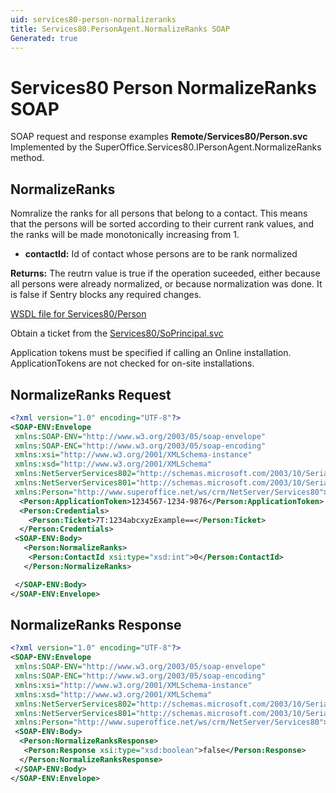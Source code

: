 ```yaml
---
uid: services80-person-normalizeranks
title: Services80.PersonAgent.NormalizeRanks SOAP
Generated: true
---
```


# Services80 Person NormalizeRanks SOAP

SOAP request and response examples **Remote/Services80/Person.svc**
Implemented by the <see cref="M:SuperOffice.Services80.IPersonAgent.NormalizeRanks">SuperOffice.Services80.IPersonAgent.NormalizeRanks</see> method.

## NormalizeRanks

Nomralize the ranks for all persons that belong to a contact. This means that the persons will be sorted according to their current rank values, and the ranks will be made monotonically increasing from 1.

* **contactId:** Id of contact whose persons are to be rank normalized

**Returns:** The reutrn value is true if the operation suceeded, either because all persons were already normalized, or because normalization was done. It is false if Sentry blocks any required changes.


[WSDL file for Services80/Person](../Services80-Person.md)

Obtain a ticket from the [Services80/SoPrincipal.svc](../SoPrincipal/SoPrincipal.md)

Application tokens must be specified if calling an Online installation. ApplicationTokens are not checked for on-site installations.

## NormalizeRanks Request

```xml
<?xml version="1.0" encoding="UTF-8"?>
<SOAP-ENV:Envelope
 xmlns:SOAP-ENV="http://www.w3.org/2003/05/soap-envelope"
 xmlns:SOAP-ENC="http://www.w3.org/2003/05/soap-encoding"
 xmlns:xsi="http://www.w3.org/2001/XMLSchema-instance"
 xmlns:xsd="http://www.w3.org/2001/XMLSchema"
 xmlns:NetServerServices802="http://schemas.microsoft.com/2003/10/Serialization/Arrays"
 xmlns:NetServerServices801="http://schemas.microsoft.com/2003/10/Serialization/"
 xmlns:Person="http://www.superoffice.net/ws/crm/NetServer/Services80">
  <Person:ApplicationToken>1234567-1234-9876</Person:ApplicationToken>
  <Person:Credentials>
    <Person:Ticket>7T:1234abcxyzExample==</Person:Ticket>
  </Person:Credentials>
 <SOAP-ENV:Body>
   <Person:NormalizeRanks>
    <Person:ContactId xsi:type="xsd:int">0</Person:ContactId>
   </Person:NormalizeRanks>

 </SOAP-ENV:Body>
</SOAP-ENV:Envelope>

```


## NormalizeRanks Response

```xml
<?xml version="1.0" encoding="UTF-8"?>
<SOAP-ENV:Envelope
 xmlns:SOAP-ENV="http://www.w3.org/2003/05/soap-envelope"
 xmlns:SOAP-ENC="http://www.w3.org/2003/05/soap-encoding"
 xmlns:xsi="http://www.w3.org/2001/XMLSchema-instance"
 xmlns:xsd="http://www.w3.org/2001/XMLSchema"
 xmlns:NetServerServices802="http://schemas.microsoft.com/2003/10/Serialization/Arrays"
 xmlns:NetServerServices801="http://schemas.microsoft.com/2003/10/Serialization/"
 xmlns:Person="http://www.superoffice.net/ws/crm/NetServer/Services80">
 <SOAP-ENV:Body>
  <Person:NormalizeRanksResponse>
   <Person:Response xsi:type="xsd:boolean">false</Person:Response>
  </Person:NormalizeRanksResponse>
 </SOAP-ENV:Body>
</SOAP-ENV:Envelope>

```


